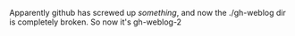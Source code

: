 Apparently github has screwed up *something*, and now the ./gh-weblog dir is completely broken. So now it's gh-weblog-2